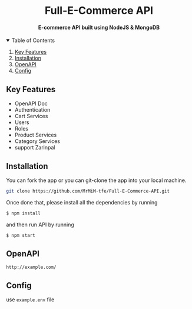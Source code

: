 <br />
<h1 align="center">Full-E-Commerce API</h1>

<h4 align="center">E-commerce API built using NodeJS & MongoDB</h4>

<!-- TABLE OF CONTENTS -->
<details open="open">
  <summary>Table of Contents</summary>
  <ol>
    <li>
      <a href="#key-features">Key Features</a>
    </li>
    <li>
      <a href="#installation">Installation</a>
    </li>
    <li>
      <a href="#openapi">OpenAPI</a>
    </li>
    <li>
      <a href="#config">Config</a>
    </li>
  </ol>
</details>

## Key Features
* OpenAPI Doc
* Authentication
* Cart Services
* Users
* Roles
* Product Services
* Category Services
* support Zarinpal

## Installation

You can fork the app or you can git-clone the app into your local machine.

```bash
git clone https://github.com/MrMiM-tfe/Full-E-Commerce-API.git
```

Once done that, please install all the
dependencies by running

```bash
$ npm install
```

and then run API by running
```bash
$ npm start
```

## OpenAPI
 
 ```
 http://example.com/
 ```
 
 ## Config
 
 use `example.env` file
